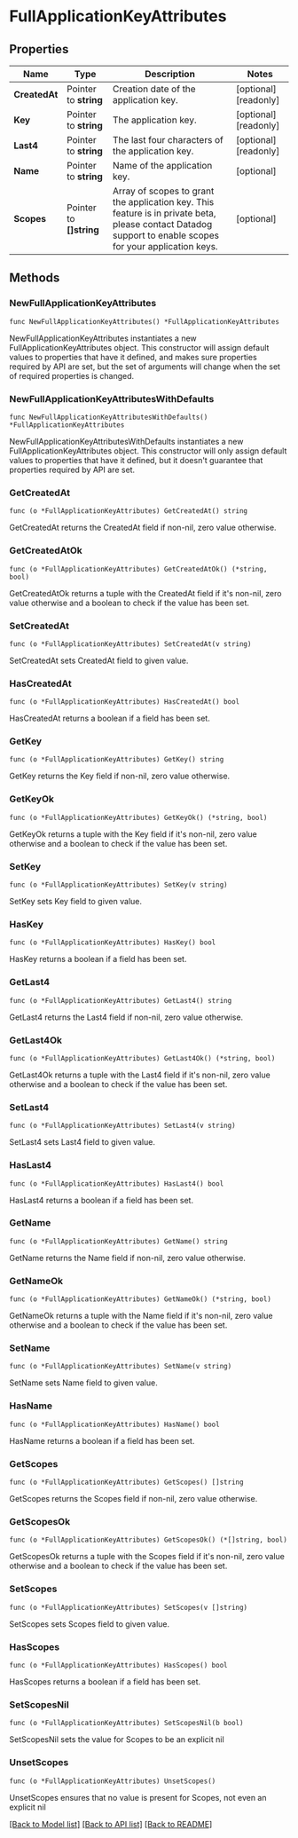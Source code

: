 # FullApplicationKeyAttributes

## Properties

Name | Type | Description | Notes
---- | ---- | ----------- | ------
**CreatedAt** | Pointer to **string** | Creation date of the application key. | [optional] [readonly] 
**Key** | Pointer to **string** | The application key. | [optional] [readonly] 
**Last4** | Pointer to **string** | The last four characters of the application key. | [optional] [readonly] 
**Name** | Pointer to **string** | Name of the application key. | [optional] 
**Scopes** | Pointer to **[]string** | Array of scopes to grant the application key. This feature is in private beta, please contact Datadog support to enable scopes for your application keys. | [optional] 

## Methods

### NewFullApplicationKeyAttributes

`func NewFullApplicationKeyAttributes() *FullApplicationKeyAttributes`

NewFullApplicationKeyAttributes instantiates a new FullApplicationKeyAttributes object.
This constructor will assign default values to properties that have it defined,
and makes sure properties required by API are set, but the set of arguments
will change when the set of required properties is changed.

### NewFullApplicationKeyAttributesWithDefaults

`func NewFullApplicationKeyAttributesWithDefaults() *FullApplicationKeyAttributes`

NewFullApplicationKeyAttributesWithDefaults instantiates a new FullApplicationKeyAttributes object.
This constructor will only assign default values to properties that have it defined,
but it doesn't guarantee that properties required by API are set.

### GetCreatedAt

`func (o *FullApplicationKeyAttributes) GetCreatedAt() string`

GetCreatedAt returns the CreatedAt field if non-nil, zero value otherwise.

### GetCreatedAtOk

`func (o *FullApplicationKeyAttributes) GetCreatedAtOk() (*string, bool)`

GetCreatedAtOk returns a tuple with the CreatedAt field if it's non-nil, zero value otherwise
and a boolean to check if the value has been set.

### SetCreatedAt

`func (o *FullApplicationKeyAttributes) SetCreatedAt(v string)`

SetCreatedAt sets CreatedAt field to given value.

### HasCreatedAt

`func (o *FullApplicationKeyAttributes) HasCreatedAt() bool`

HasCreatedAt returns a boolean if a field has been set.

### GetKey

`func (o *FullApplicationKeyAttributes) GetKey() string`

GetKey returns the Key field if non-nil, zero value otherwise.

### GetKeyOk

`func (o *FullApplicationKeyAttributes) GetKeyOk() (*string, bool)`

GetKeyOk returns a tuple with the Key field if it's non-nil, zero value otherwise
and a boolean to check if the value has been set.

### SetKey

`func (o *FullApplicationKeyAttributes) SetKey(v string)`

SetKey sets Key field to given value.

### HasKey

`func (o *FullApplicationKeyAttributes) HasKey() bool`

HasKey returns a boolean if a field has been set.

### GetLast4

`func (o *FullApplicationKeyAttributes) GetLast4() string`

GetLast4 returns the Last4 field if non-nil, zero value otherwise.

### GetLast4Ok

`func (o *FullApplicationKeyAttributes) GetLast4Ok() (*string, bool)`

GetLast4Ok returns a tuple with the Last4 field if it's non-nil, zero value otherwise
and a boolean to check if the value has been set.

### SetLast4

`func (o *FullApplicationKeyAttributes) SetLast4(v string)`

SetLast4 sets Last4 field to given value.

### HasLast4

`func (o *FullApplicationKeyAttributes) HasLast4() bool`

HasLast4 returns a boolean if a field has been set.

### GetName

`func (o *FullApplicationKeyAttributes) GetName() string`

GetName returns the Name field if non-nil, zero value otherwise.

### GetNameOk

`func (o *FullApplicationKeyAttributes) GetNameOk() (*string, bool)`

GetNameOk returns a tuple with the Name field if it's non-nil, zero value otherwise
and a boolean to check if the value has been set.

### SetName

`func (o *FullApplicationKeyAttributes) SetName(v string)`

SetName sets Name field to given value.

### HasName

`func (o *FullApplicationKeyAttributes) HasName() bool`

HasName returns a boolean if a field has been set.

### GetScopes

`func (o *FullApplicationKeyAttributes) GetScopes() []string`

GetScopes returns the Scopes field if non-nil, zero value otherwise.

### GetScopesOk

`func (o *FullApplicationKeyAttributes) GetScopesOk() (*[]string, bool)`

GetScopesOk returns a tuple with the Scopes field if it's non-nil, zero value otherwise
and a boolean to check if the value has been set.

### SetScopes

`func (o *FullApplicationKeyAttributes) SetScopes(v []string)`

SetScopes sets Scopes field to given value.

### HasScopes

`func (o *FullApplicationKeyAttributes) HasScopes() bool`

HasScopes returns a boolean if a field has been set.

### SetScopesNil

`func (o *FullApplicationKeyAttributes) SetScopesNil(b bool)`

 SetScopesNil sets the value for Scopes to be an explicit nil

### UnsetScopes
`func (o *FullApplicationKeyAttributes) UnsetScopes()`

UnsetScopes ensures that no value is present for Scopes, not even an explicit nil

[[Back to Model list]](../README.md#documentation-for-models) [[Back to API list]](../README.md#documentation-for-api-endpoints) [[Back to README]](../README.md)


